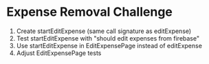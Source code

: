 # Expense Removal Challenge
1. Create startEditExpense (same call signature as editExpense)
2. Test startEditExpense with "should edit expenses from firebase"
3. Use startEditExpense in EditExpensePage instead of editExpense
4. Adjust EditExpensePage tests
